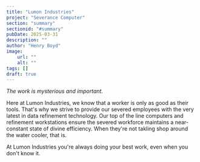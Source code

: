 ```yaml
---
title: "Lumon Industries"
project: "Severance Computer"
section: "summary"
sectionid: "#summary"
pubDate: 2025-03-31
description: ""
author: "Henry Boyd"
image:
    url: ""
    alt: ""
tags: []
draft: true
---
```


<p style="font-style: italic;"> The work is mysterious and important. </p>

Here at Lumon Industries, we know that a worker is only as good as their tools. That's why we strive to provide our severed employees with the very latest in data refinement technology. Our top of the line computers and refinement workstations ensure the severed workforce maintains a near-constant state of divine efficiency. When they're not takling shop around the water cooler, that is.

At Lumon Industries you're always doing your best work, even when you don't know it. 